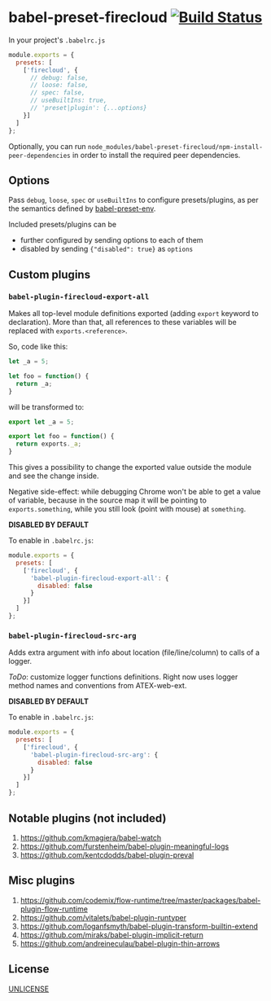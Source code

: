 # babel-preset-firecloud [![Build Status][2]][1]

In your project's `.babelrc.js`

```js
module.exports = {
  presets: [
    ['firecloud', {
      // debug: false,
      // loose: false,
      // spec: false,
      // useBuiltIns: true,
      // 'preset|plugin': {...options}
    }]
  ]
};
```

Optionally, you can run `node_modules/babel-preset-firecloud/npm-install-peer-dependencies`
in order to install the required peer dependencies.


## Options

Pass `debug`, `loose`, `spec` or `useBuiltIns` to configure presets/plugins,
as per the semantics defined by [babel-preset-env](https://github.com/babel/babel-preset-env).

Included presets/plugins can be

- further configured by sending options to each of them
- disabled by sending `{"disabled": true}` as `options`


## Custom plugins

### `babel-plugin-firecloud-export-all`

Makes all top-level module definitions exported (adding `export` keyword to declaration).
More than that, all references to these variables will be replaced with `exports.<reference>`.

So, code like this:
```js
let _a = 5;

let foo = function() {
  return _a;
}
```

will be transformed to:

```js
export let _a = 5;

export let foo = function() {
  return exports._a;
}
```

This gives a possibility to change the exported value outside the module and see the change inside.

Negative side-effect: while debugging Chrome won't be able to get a value of variable,
because in the source map it will be pointing to `exports.something`, while you still
look (point with mouse) at `something`.

**DISABLED BY DEFAULT**

To enable in `.babelrc.js`:
```js
module.exports = {
  presets: [
    ['firecloud', {
      'babel-plugin-firecloud-export-all': {
        disabled: false
      }
    }]
  ]
};
```

### `babel-plugin-firecloud-src-arg`

Adds extra argument with info about location (file/line/column) to calls of a logger.

*ToDo*: customize logger functions definitions. Right now uses logger method names and conventions from ATEX-web-ext.

**DISABLED BY DEFAULT**

To enable in `.babelrc.js`:
```js
module.exports = {
  presets: [
    ['firecloud', {
      'babel-plugin-firecloud-src-arg': {
        disabled: false
      }
    }]
  ]
};
```


## Notable plugins (not included)

1. https://github.com/kmagiera/babel-watch
1. https://github.com/furstenheim/babel-plugin-meaningful-logs
1. https://github.com/kentcdodds/babel-plugin-preval


## Misc plugins

1. https://github.com/codemix/flow-runtime/tree/master/packages/babel-plugin-flow-runtime
1. https://github.com/vitalets/babel-plugin-runtyper
1. https://github.com/loganfsmyth/babel-plugin-transform-builtin-extend
1. https://github.com/miraks/babel-plugin-implicit-return
1. https://github.com/andreineculau/babel-plugin-thin-arrows


## License

[UNLICENSE](UNLICENSE)


  [1]: https://travis-ci.org/tobiipro/babel-preset-firecloud
  [2]: https://travis-ci.org/tobiipro/babel-preset-firecloud.svg?branch=master
